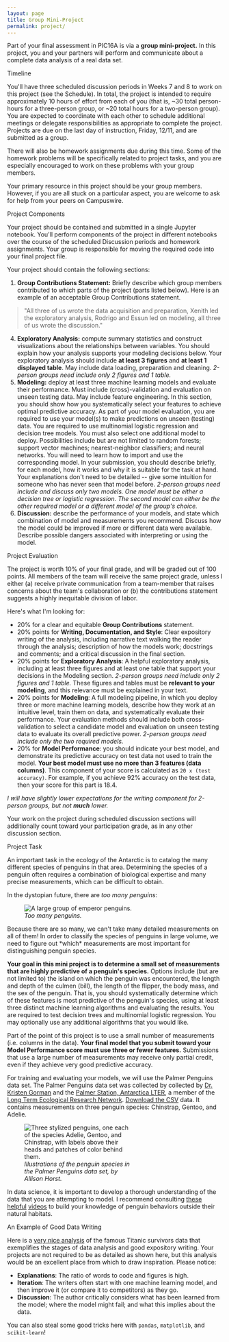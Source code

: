 ```yaml
---
layout: page
title: Group Mini-Project
permalink: project/
---
```


Part of your final assessment in PIC16A is via a **group mini-project.** In this project, you and your partners will perform and communicate about a complete data analysis of a real data set. 
<div class="fancy-h1"> Timeline </div>

You'll have three scheduled discussion periods in Weeks 7 and 8 to work on this project (see the Schedule). In total, the project is intended to require approximately 10 hours of effort from each of you (that is, ~30 total person-hours for a three-person group, or ~20 total hours for a two-person group). You are expected to coordinate with each other to schedule additional meetings or delegate responsibilities as appropriate to complete the project. Projects are due on the last day of instruction, Friday, 12/11, and are submitted as a group. 

There will also be homework assignments due during this time. Some of the homework problems will be specifically related to project tasks, and you are especially encouraged to work on these problems with your group members.  

Your primary resource in this project should be your group members. However, if you are all stuck on a particular aspect, you are welcome to ask for help from your peers on Campuswire. 

<div class="fancy-h1"> Project Components </div>

Your project should be contained and submitted in a single Jupyter notebook. You'll perform components of the project in different notebooks over the course of the scheduled Discussion periods and homework assignments. Your group is responsible for moving the required code into your final project file. 

Your project should contain the following sections: 

1. **Group Contributions Statement:** Briefly describe which group members contributed to which parts of the project (parts listed below). Here is an example of an acceptable Group Contributions statement. 
> "All three of us wrote the data acquisition and preparation, Xenith led the exploratory analysis, Rodrigo and Essun led on modeling, all three of us wrote the discussion." 
4. **Exploratory Analysis:** compute summary statistics and construct visualizations about the relationships between variables. You should explain how your analysis supports your modeling decisions below. Your exploratory analysis should include **at least 3 figures** and **at least 1 displayed table**. May include data loading, preparation and cleaning. *2-person groups need include only 2 figures and 1 table.* 
5. **Modeling:** deploy at least three machine learning models and evaluate their performance. Must include (cross)-validation and evaluation on unseen testing data. May include feature engineering. In this section, you should show how you systematically select your features to achieve optimal predictive accuracy. As part of your model evaluation, you are required to use your model(s) to make predictions on unseen (testing) data. You are required to use multinomial logistic regression and decision tree models. You must also select one additional model to deploy. Possibilities include but are not limited to random forests; support vector machines; nearest-neighbor classifiers; and neural networks. You will need to learn how to import and use the corresponding model. In your submission, you should describe briefly, for each model, how it works and why it is suitable for the task at hand. Your explanations don't need to be detailed -- give some intuition for someone who has never seen that model before. *2-person groups need include and discuss only two models. One model must be either a decision tree or logistic regression. The second model can either be the other required model or a different model of the group's choice.* 
6. **Discussion:** describe the performance of your models, and state which combination of model and measurements you recommend. Discuss how the model could be improved if more or different data were available. Describe possible dangers associated with interpreting or using the model. 

<div class="fancy-h1"> Project Evaluation </div>

The project is worth 10% of your final grade, and will be graded out of 100 points. All members of the team will receive the same project grade, unless I either (a) receive private communication from a team-member that raises concerns about the team's collaboration or (b) the contributions statement suggests a highly inequitable division of labor. 

Here's what I'm looking for: 

- 20% for a clear and equitable **Group Contributions** statement.  
- 20% points for **Writing, Documentation, and Style**: Clear expository writing of the analysis, including narrative text walking the reader through the analysis; description of how the models work; docstrings and comments; and a critical discussion in the final section. 
- 20% points for **Exploratory Analysis**: A helpful exploratory analysis, including at least three figures and at least one table that support your decisions in the Modeling section. *2-person groups need include only 2 figures and 1 table.* These figures and tables must be **relevant to your modeling**, and this relevance must be explained in your text. 
- 20% points for **Modeling**: A full modeling pipeline, in which you deploy three or more machine learning models, describe how they work at an intuitive level, train them on data, and systematically evaluate their performance. Your evaluation methods should include both cross-validation to select a candidate model and evaluation on unseen testing data to evaluate its overall predictive power. *2-person groups need include only the two required models.*
- 20% for **Model Performance**: you should indicate your best model, and demonstrate its predictive accuracy on test data not used to train the model. **Your best model must use no more than 3 features (data columns)**. This component of your score is calculated as `20 x (test accuracy)`. For example, if you achieve 92% accuracy on the test data, then your score for this part is 18.4. 

*I will have slightly lower expectations for the writing component for 2-person groups, but not **much** lower.*

Your work on the project during scheduled discussion sections will additionally count toward your participation grade, as in any other discussion section.  

<div class="fancy-h1"> Project Task </div>

An important task in the ecology of the Antarctic is to catalog the many different species of penguins in that area. Determining the species of a penguin often requires a combination of biological expertise and many precise measurements, which can be difficult to obtain. 

In the dystopian future, there are *too many penguins*: 

<figure class="image" style="width:50%">
  <img src="https://www.pluggedin.com/wp-content/uploads/2019/12/march-of-the-penguins-1536x863.jpg" class="center" alt="A large group of emperor penguins.">
  <figcaption><i>Too many penguins.</i></figcaption>
</figure>
Because there are so many, we can't take many detailed measurements on all of them! In order to classify the species of penguins in large volume, we need to figure out *which* measurements are most important for distinguishing penguin species. 

**Your goal in this mini project is to determine a small set of measurements that are highly predictive of a penguin's species.** Options include (but are not limited to) the island on which the penguin was encountered, the length and depth of the culmen (bill), the length of the flipper, the body mass, and the sex of the penguin. That is, you should systematically determine which of these features is most predictive of the penguin's species, using at least three distinct machine learning algorithms and evaluating the results. You are required to test decision trees and multinomial logistic regression. You may optionally use any additional algorithms that you would like. 

Part of the point of this project is to use a small number of measurements (i.e. columns in the data). **Your final model that you submit toward your Model Performance score must use three or fewer features.** Submissions that use a large number of measurements may receive only partial credit, even if they achieve very good predictive accuracy. 

For training and evaluating your models, we will use the Palmer Penguins data set. 
The Palmer Penguins data set was collected by collected by [Dr. Kristen Gorman](https://www.uaf.edu/cfos/people/faculty/detail/kristen-gorman.php) and the [Palmer Station, Antarctica LTER](https://pal.lternet.edu/), a member of the [Long Term Ecological Research Network](https://lternet.edu/). [Download the CSV](https://philchodrow.github.io/PIC16A/content/IO_and_modules/IO/palmer_penguins.csv) data. 
It contains measurements on three penguin species: Chinstrap, Gentoo, and Adelie. 

<figure class="image" style="width:50%">
  <img src="https://allisonhorst.github.io/palmerpenguins/man/figures/lter_penguins.png" alt="Three stylized penguins, one each of the species Adelie, Gentoo, and Chinstrap, with labels above their heads and patches of color behind them.">
  <figcaption><i>Illustrations of the penguin species in the Palmer Penguins data set, by Allison Horst.</i></figcaption>
</figure>

In data science, it is important to develop a thorough understanding of the data that you are attempting to model. I recommend consulting [these](https://www.youtube.com/watch?v=ZbASA6fZaRI) [helpful](https://www.youtube.com/watch?v=M5UlTRrVaTk) [videos](https://www.youtube.com/watch?v=RoTVc32TLx8) to build your knowledge of penguin behaviors outside their natural habitats. 








<div class="fancy-h1"> An Example of Good Data Writing </div>

Here is a [very nice analysis](https://humansofdata.atlan.com/2016/07/machine-learning-python/) of the famous Titanic survivors data that exemplifies the stages of data analysis and good expository writing. Your projects are not required to be as detailed as shown here, but this analysis would be an excellent place from which to draw inspiration. Please notice: 

- **Explanations**: The ratio of words to code and figures is high. 
- **Iteration**: The writers often start with one machine learning model, and then improve it (or compare it to competitors) as they go. 
- **Discussion**: The author critically considers what has been learned from the model; where the model might fail; and what this implies about the data. 

You can also steal some good tricks here with `pandas`, `matplotlib`, and `scikit-learn`!
